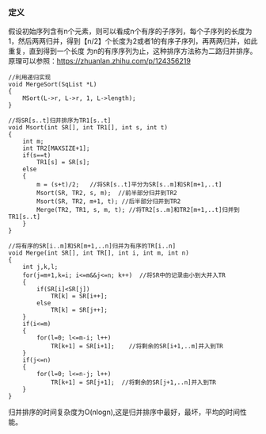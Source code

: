 ### 定义 ###
假设初始序列含有n个元素，则可以看成n个有序的子序列，每个子序列的长度为1，然后两两归并，得到【n/2】个长度为2或者1的有序子序列，再两两归并，如此重复，直到得到一个长度
为n的有序序列为止，这种排序方法称为二路归并排序。
原理可以参照：https://zhuanlan.zhihu.com/p/124356219

```
//利用递归实现
void MergeSort(SqList *L)
{
    MSort(L->r, L->r, 1, L->length);
}

//将SR[s..t]归并排序为TR1[s..t]
void Msort(int SR[], int TR1[], int s, int t)
{
    int m;
    int TR2[MAXSIZE+1];
    if(s==t)
        TR1[s] = SR[s];
    else
    {
        m = (s+t)/2;   //将SR[s..t]平分为SR[s..m]和SR[m+1,..t]
        Msort(SR, TR2, s, m);  //前半部分归并到TR2
        Msort(SR, TR2, m+1, t); //后半部分归并到TR2
        Merge(TR2, TR1, s, m, t); //将TR2[s..m]和TR2[m+1,..t]归并到TR1[s..t]
    }
}

//将有序的SR[i..m]和SR[m+1,..n]归并为有序的TR[i..n]
void Merge(int SR[], int TR[], int i, int m, int n)
{
    int j,k,l;
    for(j=m+1,k=i; i<=m&&j<=n; k++)  //将SR中的记录由小到大并入TR
    {
        if(SR[i]<SR[j])
            TR[k] = SR[i++];
        else
            TR[k] = SR[j++];
    }
    if(i<=m)
    {
        for(l=0; l<=m-i; l++)
            TR[k+1] = SR[i+1];    //将剩余的SR[i+1,..m]并入到TR
    }
    if(j<=n)
    {
        for(l=0; l<=n-j; l++)
            TR[k+1] = SR[j+1];  //将剩余的SR[j+1,..n]并入到TR
    }
}
```
归并排序的时间复杂度为O(nlogn),这是归并排序中最好，最坏，平均的时间性能。
        

    
